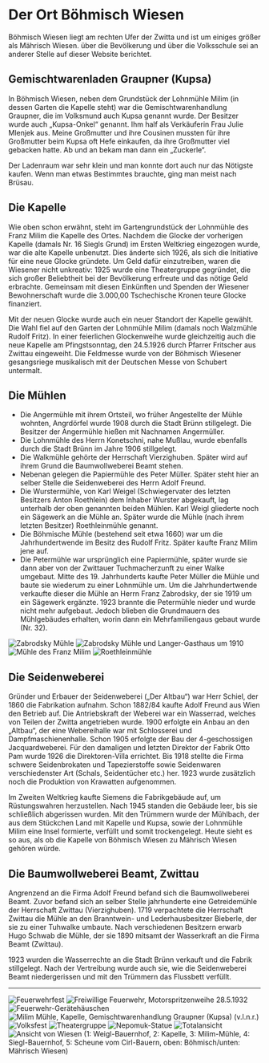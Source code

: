 # Der Ort Böhmisch Wiesen

Böhmisch Wiesen liegt am rechten Ufer der Zwitta und ist um einiges größer als Mährisch Wiesen. über die Bevölkerung und über die Volksschule sei an anderer Stelle auf dieser Website berichtet.


## Gemischtwarenladen Graupner (Kupsa)

In Böhmisch Wiesen, neben dem Grundstück der Lohnmühle Milim (in dessen Garten die Kapelle steht) war die Gemischtwarenhandlung Graupner, die im Volksmund auch Kupsa genannt wurde. Der Besitzer wurde auch „Kupsa-Onkel“ genannt. Ihm half als Verkäuferin Frau Julie Mlenjek aus. Meine Großmutter und ihre Cousinen mussten für ihre Großmutter beim Kupsa oft Hefe einkaufen, da ihre Großmutter viel gebacken hatte. Ab und an bekam man dann ein „Zuckerle“.

Der Ladenraum war sehr klein und man konnte dort auch nur das Nötigste kaufen. Wenn man etwas Bestimmtes brauchte, ging man meist nach Brüsau.


## Die Kapelle

Wie oben schon erwähnt, steht im Gartengrundstück der Lohnmühle des Franz Milim die Kapelle des Ortes. Nachdem die Glocke der vorherigen Kapelle (damals Nr. 16 Siegls Grund) im Ersten Weltkrieg eingezogen wurde, war die alte Kapelle unbenutzt. Dies änderte sich 1926, als sich die Initiative für eine neue Glocke gründete. Um Geld dafür einzutreiben, waren die Wiesener nicht unkreativ: 1925 wurde eine Theatergruppe gegründet, die sich großer Beliebtheit bei der Bevölkerung erfreute und das nötige Geld erbrachte. Gemeinsam mit diesen Einkünften und Spenden der Wiesener Bewohnerschaft wurde die 3.000,00 Tschechische Kronen teure Glocke finanziert.

Mit der neuen Glocke wurde auch ein neuer Standort der Kapelle gewählt. Die Wahl fiel auf den Garten der Lohnmühle Milim (damals noch Walzmühle Rudolf Fritz). In einer feierlichen Glockenweihe wurde gleichzeitig auch die neue Kapelle am Pfingstsonntag, den 24.5.1926 durch Pfarrer Fritscher aus Zwittau eingeweiht. Die Feldmesse wurde von der Böhmisch Wiesener gesangsriege musikalisch mit der Deutschen Messe von Schubert untermalt.


## Die Mühlen

- Die Angermühle mit ihrem Ortsteil, wo früher Angestellte der Mühle wohnten, Angrdörfel wurde 1908 durch die Stadt Brünn stillgelegt. Die Besitzer der Angermühle hießen mit Nachnamen Angermüller.
- Die Lohnmühle des Herrn Konetschni, nahe Mußlau, wurde ebenfalls durch die Stadt Brünn im Jahre 1906 stillgelegt.
- Die Walkmühle gehörte der Herrschaft Vierzighuben. Später wird auf ihrem Grund die Baumwollweberei Beamt stehen.
- Nebenan gelegen die Papiermühle des Peter Müller. Später steht hier an selber Stelle die Seidenweberei des Herrn Adolf Freund.
- Die Wurstermühle, von Karl Weigel (Schwiegervater des letzten Besitzers Anton Roethlein) dem Inhaber Wurster abgekauft, lag unterhalb der oben genannten beiden Mühlen. Karl Weigl gliederte noch ein Sägewerk an die Mühle an. Später wurde die Mühle (nach ihrem letzten Besitzer) Roethleinmühle genannt.
- Die Böhmische Mühle (bestehend seit etwa 1660) war um die Jahrhundertwende im Besitz des Rudolf Fritz. Später kaufte Franz Milim jene auf.
- Die Petermühle war ursprünglich eine Papiermühle, später wurde sie dann aber von der Zwittauer Tuchmacherzunft zu einer Walke umgebaut. Mitte des 19. Jahrhunderts kaufte Peter Müller die Mühle und baute sie wiederum zu einer Lohnmühle um. Um die Jahrhundertwende verkaufte dieser die Mühle an Herrn Franz Zabrodsky, der sie 1919 um ein Sägewerk ergänzte. 1923 brannte die Petermühle nieder und wurde nicht mehr aufgebaut. Jedoch blieben die Grundmauern des Mühlgebäudes erhalten, worin dann ein Mehrfamiliengaus gebaut wurde (Nr. 32).

![Zabrodsky Mühle](/bw/zabrodsky-muehle.JPG)
![Zabrodsky Mühle und Langer-Gasthaus um 1910](/bw/zabrodsky-muehle-und-langer-gasthaus.jpg)
![Mühle des Franz Milim](/bw/muehle-franz-mili.jpg)
![Roethleinmühle](/bw/roethleinmuehle.jpg)

## Die Seidenweberei

Gründer und Erbauer der Seidenweberei („Der Altbau“) war Herr Schiel, der 1860 die Fabrikation aufnahm. Schon 1882/84 kaufte Adolf Freund aus Wien den Betrieb auf. Die Antriebskraft der Weberei war ein Wasserrad, welches von Teilen der Zwitta angetrieben wurde. 1900 erfolgte ein Anbau an den „Altbau“, der eine Webereihalle war mit Schlosserei und Dampfmaschienenhalle. Schon 1905 erfolgte der Bau der 4-geschossigen Jacquardweberei. Für den damaligen und letzten Direktor der Fabrik Otto Pam wurde 1926 die Direktoren-Villa errichtet. Bis 1918 stellte die Firma schwere Seidenbrokaten und Tapezierstoffe sowie Seidenwaren verschiedenster Art (Schals, Seidentücher etc.) her. 1923 wurde zusätzlich noch die Produktion von Krawatten aufgenommen.

Im Zweiten Weltkrieg kaufte Siemens die Fabrikgebäude auf, um Rüstungswahren herzustellen. Nach 1945 standen die Gebäude leer, bis sie schließlich abgerissen wurden. Mit den Trümmern wurde der Mühlbach, der aus dem Stückchen Land mit Kapelle und Kupsa, sowie der Lohnmühle Milim eine Insel formierte, verfüllt und somit trockengelegt. Heute sieht es so aus, als ob die Kapelle von Böhmisch Wiesen zu Mährisch Wiesen gehören würde.


## Die Baumwollweberei Beamt, Zwittau

Angrenzend an die Firma Adolf Freund befand sich die Baumwollweberei Beamt. Zuvor befand sich an selber Stelle jahrhunderte eine Getreidemühle der Herrschaft Zwittau (Vierzighuben). 1719 verpachtete die Herrschaft Zwittau die Mühle an den Branntwein- und Lederhausbesitzer Bieberle, der sie zu einer Tuhwalke umbaute. Nach verschiedenen Besitzern erwarb Hugo Schwab die Mühle, der sie 1890 mitsamt der Wasserkraft an die Firma Beamt (Zwittau).

1923 wurden die Wasserrechte an die Stadt Brünn verkauft und die Fabrik stillgelegt. Nach der Vertreibung wurde auch sie, wie die Seidenweberei Beamt niedergerissen und mit den Trümmern das Flussbett verfüllt.

---

![Feuerwehrfest](/bw/feuerwehrfest.jpg)
![Freiwillige Feuerwehr, Motorspritzenweihe 28.5.1932](/bw/freiwillige-feuerwehr.jpg)
![Feuerwehr-Gerätehäuschen](/bw/feuerwehr-geraetehaeuschen.JPG)
![Milim Mühle, Kapelle, Gemischtwarenhandlung Graupner (Kupsa) (v.l.n.r.)](/bw/insel.jpg)
![Volksfest](/bw/volksfest.jpg)
![Theatergruppe](/bw/theatergruppe.jpg)
![Nepomuk-Statue](/bw/truda.jpg)
![Totalansicht](/bw/totalansicht.JPG)
![Ansicht von Wiesen (1: Weigl-Bauernhof, 2: Kapelle, 3: Milim-Mühle, 4: Siegl-Bauernhof, 5: Scheune vom Cirl-Bauern, oben: Böhmisch/unten: Mährisch Wiesen)](/bw/ansicht-von-wiesen.png)